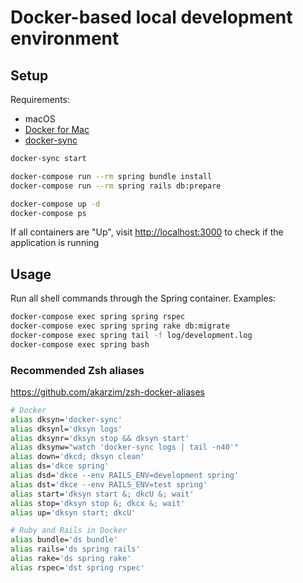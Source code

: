 # Docker-based local development environment

## Setup

Requirements:

- macOS
- [Docker for Mac](https://docs.docker.com/docker-for-mac/)
- [docker-sync](http://docker-sync.io)

```sh
docker-sync start

docker-compose run --rm spring bundle install
docker-compose run --rm spring rails db:prepare

docker-compose up -d
docker-compose ps
```

If all containers are "Up", visit <http://localhost:3000> to check if the application is running

## Usage

Run all shell commands through the Spring container. Examples:

```sh
docker-compose exec spring spring rspec
docker-compose exec spring spring rake db:migrate
docker-compose exec spring tail -f log/development.log
docker-compose exec spring bash
```

### Recommended Zsh aliases

<https://github.com/akarzim/zsh-docker-aliases>

```sh
# Docker
alias dksyn='docker-sync'
alias dksynl='dksyn logs'
alias dksynr='dksyn stop && dksyn start'
alias dksynw="watch 'docker-sync logs | tail -n40'"
alias down='dkcd; dksyn clean'
alias ds='dkce spring'
alias dsd='dkce --env RAILS_ENV=development spring'
alias dst='dkce --env RAILS_ENV=test spring'
alias start='dksyn start &; dkcU &; wait'
alias stop='dksyn stop &; dkcx &; wait'
alias up='dksyn start; dkcU'

# Ruby and Rails in Docker
alias bundle='ds bundle'
alias rails='ds spring rails'
alias rake='ds spring rake'
alias rspec='dst spring rspec'
```
